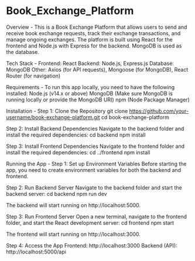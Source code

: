 # Book_Exchange_Platform

Overview -
This is a Book Exchange Platform that allows users to send and receive book exchange requests, track their exchange transactions, and manage ongoing exchanges. The platform is built using React for the frontend and Node.js with Express for the backend. MongoDB is used as the database.

Tech Stack -
Frontend: React
Backend: Node.js, Express.js
Database: MongoDB
Other: Axios (for API requests), Mongoose (for MongoDB), React Router (for navigation)

Requirements -
To run this app locally, you need to have the following installed:
Node.js (v14.x or above)
MongoDB (Make sure MongoDB is running locally or provide the MongoDB URI)
npm (Node Package Manager)

Installation -
Step 1: Clone the Repository
git clone https://github.com/your-username/book-exchange-platform.git
cd book-exchange-platform

Step 2: Install Backend Dependencies
Navigate to the backend folder and install the required dependencies:
cd backend
npm install

Step 3: Install Frontend Dependencies
Navigate to the frontend folder and install the required dependencies:
cd ../frontend
npm install

Running the App -
Step 1: Set up Environment Variables
Before starting the app, you need to create environment variables for both the backend and frontend.

Step 2: Run Backend Server
Navigate to the backend folder and start the backend server:
cd backend
npm run dev

The backend will start running on http://localhost:5000.

Step 3: Run Frontend Server
Open a new terminal, navigate to the frontend folder, and start the React development server:
cd frontend
npm start

The frontend will start running on http://localhost:3000.

Step 4: Access the App
Frontend: http://localhost:3000
Backend (API): http://localhost:5000/api

